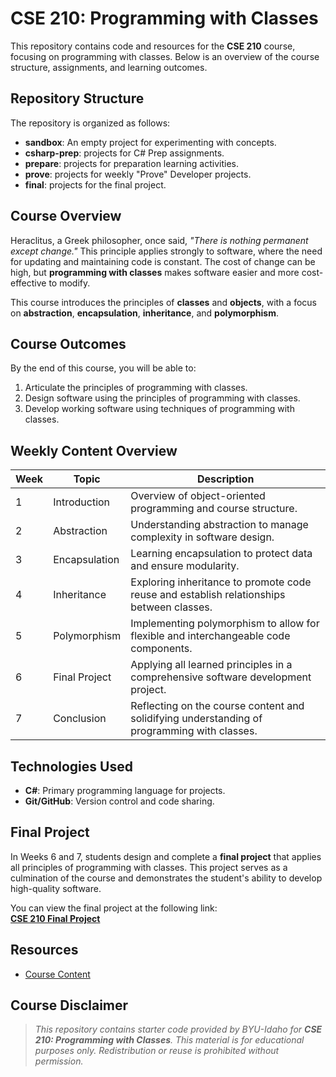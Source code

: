 # CSE 210: Programming with Classes

This repository contains code and resources for the **CSE 210** course, focusing on programming with classes. Below is an overview of the course structure, assignments, and learning outcomes.

## **Repository Structure**

The repository is organized as follows:

- **sandbox**: An empty project for experimenting with concepts.
- **csharp-prep**: projects for C# Prep assignments.
- **prepare**: projects for preparation learning activities.
- **prove**: projects for weekly "Prove" Developer projects.
- **final**: projects for the final project.

## **Course Overview**

Heraclitus, a Greek philosopher, once said, *"There is nothing permanent except change."* This principle applies strongly to software, where the need for updating and maintaining code is constant. The cost of change can be high, but **programming with classes** makes software easier and more cost-effective to modify.

This course introduces the principles of **classes** and **objects**, with a focus on **abstraction**, **encapsulation**, **inheritance**, and **polymorphism**.

## **Course Outcomes**

By the end of this course, you will be able to:
1. Articulate the principles of programming with classes.
2. Design software using the principles of programming with classes.
3. Develop working software using techniques of programming with classes.

## Weekly Content Overview

| Week | Topic           | Description                                                                                   |
|------|-----------------|-----------------------------------------------------------------------------------------------|
| 1    | Introduction    | Overview of object-oriented programming and course structure.                                 |
| 2    | Abstraction     | Understanding abstraction to manage complexity in software design.                            |
| 3    | Encapsulation   | Learning encapsulation to protect data and ensure modularity.                                 |
| 4    | Inheritance     | Exploring inheritance to promote code reuse and establish relationships between classes.      |
| 5    | Polymorphism    | Implementing polymorphism to allow for flexible and interchangeable code components.          |
| 6    | Final Project   | Applying all learned principles in a comprehensive software development project.              |
| 7    | Conclusion      | Reflecting on the course content and solidifying understanding of programming with classes.   |

## **Technologies Used**

- **C#**: Primary programming language for projects.
- **Git/GitHub**: Version control and code sharing.

## **Final Project**

In Weeks 6 and 7, students design and complete a **final project** that applies all principles of programming with classes. This project serves as a culmination of the course and demonstrates the student's ability to develop high-quality software.

You can view the final project at the following link:<br>
**[CSE 210 Final Project](https://github.com/emh68/cse210/tree/main/final)**

## Resources
- [Course Content](https://byui-cse.github.io/cse210-ww-course-2023/index.html)

## **Course Disclaimer**

> *This repository contains starter code provided by BYU-Idaho for **CSE 210: Programming with Classes**. This material is for educational purposes only. Redistribution or reuse is prohibited without permission.*
